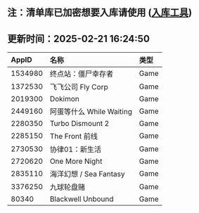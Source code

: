 ## 注：清单库已加密想要入库请使用 ([入库工具](https://github.com/BlankTMing/ManifestAutoUpdate/releases))

## 更新时间：2025-02-21 16:24:50
| AppID | 名称 | 类型  |
| :-------------------- | :----------------------------- | :----------- |
| 1534980 | 终点站：僵尸幸存者| Game |
| 1372530 | 飞飞公司 Fly Corp| Game |
| 2019300 | Dokimon| Game |
| 2449160 | 阿蛋等什么 While Waiting| Game |
| 2280350 | Turbo Dismount 2| Game |
| 2285150 | The Front 前线| Game |
| 2730530 | 协律01：新生活| Game |
| 2720620 | One More Night| Game |
| 2835110 | 海洋幻想 / Sea Fantasy| Game |
| 3376250 | 九球轮盘赌| Game |
| 80340 | Blackwell Unbound| Game |
